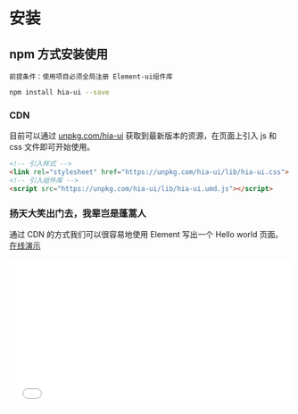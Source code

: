 # 安装

## npm 方式安装使用

 `前提条件：使用项目必须全局注册 Element-ui组件库`

```bash
npm install hia-ui --save
```

### CDN

目前可以通过 [unpkg.com/hia-ui](https://unpkg.com/hia-ui/) 获取到最新版本的资源，在页面上引入 js 和 css 文件即可开始使用。

```html
<!-- 引入样式 -->
<link rel="stylesheet" href="https://unpkg.com/hia-ui/lib/hia-ui.css">
<!-- 引入组件库 -->
<script src="https://unpkg.com/hia-ui/lib/hia-ui.umd.js"></script>
```


### 扬天大笑出门去，我辈岂是蓬蒿人

通过 CDN 的方式我们可以很容易地使用 Element 写出一个 Hello world 页面。[在线演示](https://codepen.io/mingyangyia/pen/JodpqqP)

<iframe height="265" style="width: 100%;" scrolling="no" title="Element demo" src="//codepen.io/mingyangyia/embed/JodpqqP/?height=265&theme-id=light&default-tab=html" frameborder="no" allowtransparency="true" allowfullscreen="true">
  See the Pen <a href='https://codepen.io/mingyangyia/pen/JodpqqP/'>Element demo</a> by hetech
  (<a href='https://codepen.io/mingyangyia'>@mingyangyia</a>) on <a href='https://codepen.io'>CodePen</a>.
</iframe>